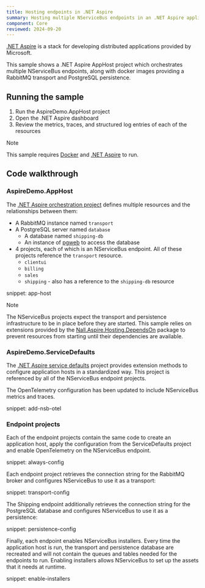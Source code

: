 ```yaml
---
title: Hosting endpoints in .NET Aspire
summary: Hosting multiple NServiceBus endpoints in an .NET Aspire application host
component: Core
reviewed: 2024-09-20
---
```


[.NET Aspire](https://learn.microsoft.com/en-us/dotnet/aspire/) is a stack for developing distributed applications provided by Microsoft.

This sample shows a .NET Aspire AppHost project which orchestrates multiple NServiceBus endpoints, along with docker images providing a RabbitMQ transport and PostgreSQL persistence.

## Running the sample

1. Run the AspireDemo.AppHost project
2. Open the .NET Aspire dashboard
3. Review the metrics, traces, and structured log entries of each of the resources

> [!NOTE]
> This sample requires [Docker](https://www.docker.com/) and [.NET Aspire](https://learn.microsoft.com/en-us/dotnet/aspire/) to run.

## Code walkthrough

### AspireDemo.AppHost

The [.NET Aspire orchestration project](https://learn.microsoft.com/en-us/dotnet/aspire/fundamentals/app-host-overview) defines multiple resources and the relationships between them:

- A RabbitMQ instance named `transport`
- A PostgreSQL server named `database`
  - A database named `shipping-db`
  - An instance of [pgweb](https://sosedoff.github.io/pgweb/) to access the database
- 4 projects, each of which is an NServiceBus endpoint. All of these projects reference the `transport` resource.
  - `clientui`
  - `billing`
  - `sales`
  - `shipping` - also has a reference to the `shipping-db` resource

snippet: app-host

> [!NOTE]
> The NServiceBus projects expect the transport and persistence infrastructure to be in place before they are started. This sample relies on extensions provided by the [Nall.Aspire.Hosting.DependsOn](https://www.nuget.org/packages/Nall.Aspire.Hosting.DependsOn/) package to prevent resources from starting until their dependencies are available.

### AspireDemo.ServiceDefaults

The [.NET Aspire service defaults](https://learn.microsoft.com/en-us/dotnet/aspire/fundamentals/service-defaults) project provides extension methods to configure application hosts in a standardized way. This project is referenced by all of the NServiceBus endpoint projects.

The OpenTelemetry configuration has been updated to include NServiceBus metrics and traces.

snippet: add-nsb-otel

### Endpoint projects

Each of the endpoint projects contain the same code to create an application host, apply the configuration from the ServiceDefaults project and enable OpenTelemetry on the NServiceBus endpoint.

snippet: always-config

Each endpoint project retrieves the connection string for the RabbitMQ broker and configures NServiceBus to use it as a transport:

snippet: transport-config

The Shipping endpoint additionally retrieves the connection string for the PostgreSQL database and configures NServiceBus to use it as a persistence:

snippet: persistence-config

Finally, each endpoint enables NServiceBus installers. Every time the application host is run, the transport and persistence database are recreated and will not contain the queues and tables needed for the endpoints to run. Enabling installers allows NServiceBus to set up the assets that it needs at runtime.

snippet: enable-installers
